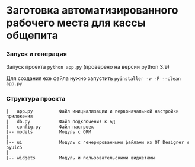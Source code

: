 # Заготовка автоматизированного рабочего места для кассы общепита

### Запуск и генерация

Запуск проекта `python app.py` (проверено на версии python 3.9)

Для создания exe файла нужно запустить `pyinstaller -w -F --clean app.py`

### Структура проекта
```
|   app.py          Файл инициализации и первоначальной настройки приложения
|   db.py           Файл подключения к БД
|   config.py       Файл настроек
|-- models          Модуль с ORM
|
|-- ui              Модуль с генерированными файлами из QT Designer и pyuic5
|
|-- widgets         Модуль и пользовательскими виджетами
```